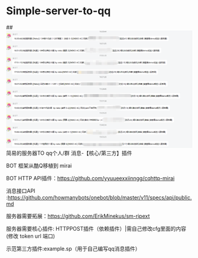 # Simple-server-to-qq
##![example](https://github.com/bklol/QQ-Core/blob/master/1.png)
简易的服务器TO qq个人/群 消息-【核心/第三方】插件

BOT 框架从酷Q移植到 mirai

BOT HTTP API插件：https://github.com/yyuueexxiinngg/cqhttp-mirai

消息接口API :https://github.com/howmanybots/onebot/blob/master/v11/specs/api/public.md

服务器需要拓展：https://github.com/ErikMinekus/sm-ripext

服务器需要核心插件: HTTPPOST插件（依赖插件）|需自己修改cfg里面的内容(修改 token url 端口)

示范第三方插件:example.sp（用于自己编写qq消息插件）





